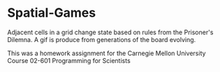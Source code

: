 # Spatial-Games
Adjacent cells in a grid change state based on rules from the Prisoner's Dilemna. A gif is produce from generations of the board evolving.

This was a homework assignment for the Carnegie Mellon University Course 02-601 Programming for Scientists
